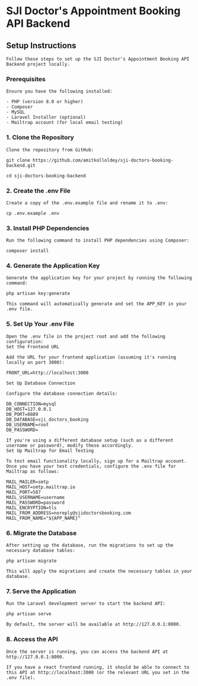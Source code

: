 # SJI Doctor's Appointment Booking API Backend

## Setup Instructions

    Follow these steps to set up the SJI Doctor's Appointment Booking API Backend project locally.

### Prerequisites

    Ensure you have the following installed:

    - PHP (version 8.0 or higher)
    - Composer
    - MySQL
    - Laravel Installer (optional)
    - Mailtrap account (for local email testing)

### 1. Clone the Repository

    Clone the repository from GitHub:

    git clone https://github.com/amitkolloldey/sji-doctors-booking-backend.git

    cd sji-doctors-booking-backend

### 2. Create the .env File

    Create a copy of the .env.example file and rename it to .env:

    cp .env.example .env

### 3. Install PHP Dependencies

    Run the following command to install PHP dependencies using Composer:

    composer install    

### 4. Generate the Application Key

    Generate the application key for your project by running the following command:

    php artisan key:generate

    This command will automatically generate and set the APP_KEY in your .env file.

###  5. Set Up Your .env File

    Open the .env file in the project root and add the following configuration:
    Set the Frontend URL

    Add the URL for your frontend application (assuming it's running locally on port 3000):

    FRONT_URL=http://localhost:3000

    Set Up Database Connection

    Configure the database connection details:

    DB_CONNECTION=mysql
    DB_HOST=127.0.0.1
    DB_PORT=8889
    DB_DATABASE=sji_doctors_booking
    DB_USERNAME=root
    DB_PASSWORD=

    If you're using a different database setup (such as a different username or password), modify these accordingly.
    Set Up Mailtrap for Email Testing

    To test email functionality locally, sign up for a Mailtrap account. Once you have your test credentials, configure the .env file for Mailtrap as follows:

    MAIL_MAILER=smtp
    MAIL_HOST=smtp.mailtrap.io
    MAIL_PORT=587
    MAIL_USERNAME=username
    MAIL_PASSWORD=password
    MAIL_ENCRYPTION=tls
    MAIL_FROM_ADDRESS=noreply@sjidoctorsbooking.com
    MAIL_FROM_NAME="${APP_NAME}"

### 6. Migrate the Database

    After setting up the database, run the migrations to set up the necessary database tables:

    php artisan migrate

    This will apply the migrations and create the necessary tables in your database.

### 7. Serve the Application

    Run the Laravel development server to start the backend API:

    php artisan serve

    By default, the server will be available at http://127.0.0.1:8000.

### 8. Access the API

    Once the server is running, you can access the backend API at http://127.0.0.1:8000.

    If you have a react frontend running, it should be able to connect to this API at http://localhost:3000 (or the relevant URL you set in the .env file).
